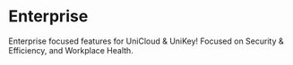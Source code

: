 # Enterprise
Enterprise focused features for UniCloud &amp; UniKey! Focused on Security &amp; Efficiency, and Workplace Health.
